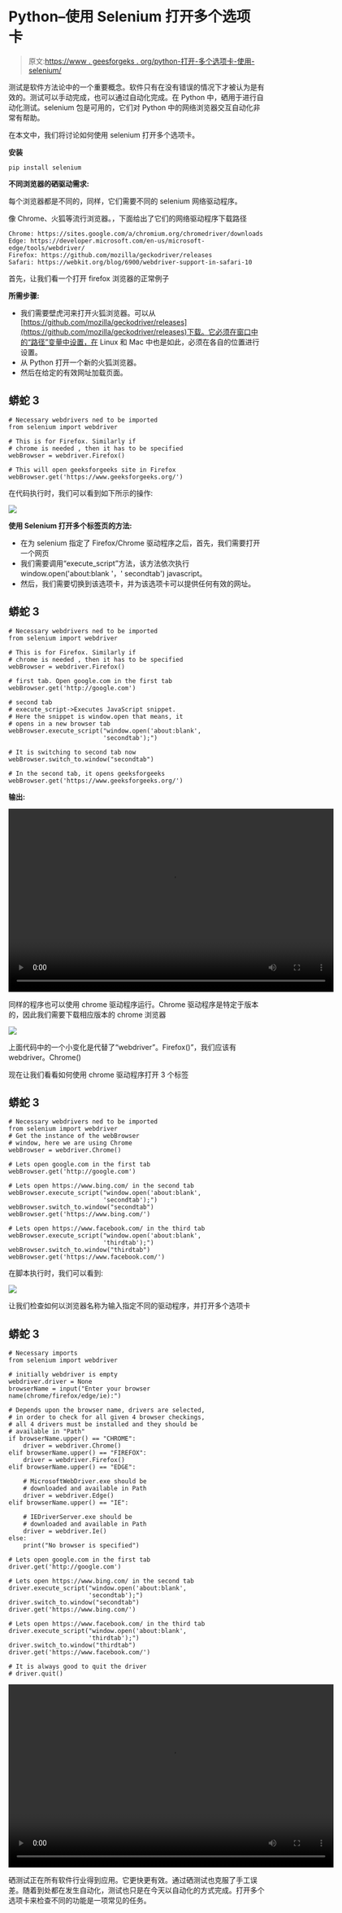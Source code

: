 # Python–使用 Selenium 打开多个选项卡

> 原文:[https://www . geesforgeks . org/python-打开-多个选项卡-使用-selenium/](https://www.geeksforgeeks.org/python-opening-multiple-tabs-using-selenium/)

测试是软件方法论中的一个重要概念。软件只有在没有错误的情况下才被认为是有效的。测试可以手动完成，也可以通过自动化完成。在 Python 中，硒用于进行自动化测试。selenium 包是可用的，它们对 Python 中的网络浏览器交互自动化非常有帮助。

在本文中，我们将讨论如何使用 selenium 打开多个选项卡。

**安装**

```
pip install selenium
```

**不同浏览器的硒驱动需求:**

每个浏览器都是不同的，同样，它们需要不同的 selenium 网络驱动程序。

像 Chrome、火狐等流行浏览器。，下面给出了它们的网络驱动程序下载路径

```
Chrome: https://sites.google.com/a/chromium.org/chromedriver/downloads
Edge: https://developer.microsoft.com/en-us/microsoft-edge/tools/webdriver/
Firefox: https://github.com/mozilla/geckodriver/releases
Safari: https://webkit.org/blog/6900/webdriver-support-in-safari-10
```

首先，让我们看一个打开 firefox 浏览器的正常例子

**所需步骤:**

*   我们需要壁虎河来打开火狐浏览器。可以从[https://github.com/mozilla/geckodriver/releases](https://github.com/mozilla/geckodriver/releases)下载。它必须在窗口中的“路径”变量中设置，在 Linux 和 Mac 中也是如此，必须在各自的位置进行设置。
*   从 Python 打开一个新的火狐浏览器。
*   然后在给定的有效网址加载页面。

## 蟒蛇 3

```
# Necessary webdrivers ned to be imported
from selenium import webdriver

# This is for Firefox. Similarly if 
# chrome is needed , then it has to be specified
webBrowser = webdriver.Firefox()

# This will open geeksforgeeks site in Firefox
webBrowser.get('https://www.geeksforgeeks.org/')
```

在代码执行时，我们可以看到如下所示的操作:

![](img/c67f8375b65847b7be3e4aaf62e0e153.png)

**使用 Selenium 打开多个标签页的方法:**

*   在为 selenium 指定了 Firefox/Chrome 驱动程序之后，首先，我们需要打开一个网页
*   我们需要调用“execute_script”方法，该方法依次执行 window.open('about:blank '，' secondtab') javascript。
*   然后，我们需要切换到该选项卡，并为该选项卡可以提供任何有效的网址。

## 蟒蛇 3

```
# Necessary webdrivers ned to be imported
from selenium import webdriver

# This is for Firefox. Similarly if 
# chrome is needed , then it has to be specified
webBrowser = webdriver.Firefox()

# first tab. Open google.com in the first tab
webBrowser.get('http://google.com')

# second tab
# execute_script->Executes JavaScript snippet. 
# Here the snippet is window.open that means, it 
# opens in a new browser tab
webBrowser.execute_script("window.open('about:blank', 
                          'secondtab');")

# It is switching to second tab now
webBrowser.switch_to.window("secondtab")

# In the second tab, it opens geeksforgeeks
webBrowser.get('https://www.geeksforgeeks.org/')
```

**输出:**

<video class="wp-video-shortcode" id="video-561492-1" width="640" height="360" preload="metadata" controls=""><source type="video/mp4" src="https://media.geeksforgeeks.org/wp-content/uploads/20210217170156/multiple-tab-opening.mp4?_=1">[https://media.geeksforgeeks.org/wp-content/uploads/20210217170156/multiple-tab-opening.mp4](https://media.geeksforgeeks.org/wp-content/uploads/20210217170156/multiple-tab-opening.mp4)</video>

同样的程序也可以使用 chrome 驱动程序运行。Chrome 驱动程序是特定于版本的，因此我们需要下载相应版本的 chrome 浏览器

![](img/8d151d408da189b26c2161c70eb512e9.png)

上面代码中的一个小变化是代替了“webdriver”。Firefox()”，我们应该有 webdriver。Chrome()

现在让我们看看如何使用 chrome 驱动程序打开 3 个标签

## 蟒蛇 3

```
# Necessary webdrivers ned to be imported
from selenium import webdriver
# Get the instance of the webBrowser 
# window, here we are using Chrome
webBrowser = webdriver.Chrome()

# Lets open google.com in the first tab
webBrowser.get('http://google.com')

# Lets open https://www.bing.com/ in the second tab
webBrowser.execute_script("window.open('about:blank', 
                          'secondtab');")
webBrowser.switch_to.window("secondtab")
webBrowser.get('https://www.bing.com/')

# Lets open https://www.facebook.com/ in the third tab
webBrowser.execute_script("window.open('about:blank', 
                          'thirdtab');")
webBrowser.switch_to.window("thirdtab")
webBrowser.get('https://www.facebook.com/')
```

在脚本执行时，我们可以看到:

![](img/373fa7de4879cc2320d8c1c200a2719d.png)

让我们检查如何以浏览器名称为输入指定不同的驱动程序，并打开多个选项卡

## 蟒蛇 3

```
# Necessary imports
from selenium import webdriver

# initially webdriver is empty
webdriver.driver = None
browserName = input("Enter your browser name(chrome/firefox/edge/ie):")

# Depends upon the browser name, drivers are selected,
# in order to check for all given 4 browser checkings, 
# all 4 drivers must be installed and they should be 
# available in "Path"
if browserName.upper() == "CHROME":
    driver = webdriver.Chrome()
elif browserName.upper() == "FIREFOX":
    driver = webdriver.Firefox()
elif browserName.upper() == "EDGE":

    # MicrosoftWebDriver.exe should be 
    # downloaded and available in Path
    driver = webdriver.Edge()
elif browserName.upper() == "IE":

    # IEDriverServer.exe should be 
    # downloaded and available in Path 
    driver = webdriver.Ie()  
else:
    print("No browser is specified")

# Lets open google.com in the first tab
driver.get('http://google.com')

# Lets open https://www.bing.com/ in the second tab
driver.execute_script("window.open('about:blank', 
                      'secondtab');")
driver.switch_to.window("secondtab")
driver.get('https://www.bing.com/')

# Lets open https://www.facebook.com/ in the third tab
driver.execute_script("window.open('about:blank', 
                      'thirdtab');")
driver.switch_to.window("thirdtab")
driver.get('https://www.facebook.com/')

# It is always good to quit the driver
# driver.quit()
```

<video class="wp-video-shortcode" id="video-561492-2" width="640" height="360" preload="metadata" controls=""><source type="video/mp4" src="https://media.geeksforgeeks.org/wp-content/uploads/20210217194225/multi-browser-demo-for-multi-tabs.mp4?_=2">[https://media.geeksforgeeks.org/wp-content/uploads/20210217194225/multi-browser-demo-for-multi-tabs.mp4](https://media.geeksforgeeks.org/wp-content/uploads/20210217194225/multi-browser-demo-for-multi-tabs.mp4)</video>

硒测试正在所有软件行业得到应用。它更快更有效。通过硒测试也克服了手工误差。随着到处都在发生自动化，测试也只是在今天以自动化的方式完成。打开多个选项卡来检查不同的功能是一项常见的任务。